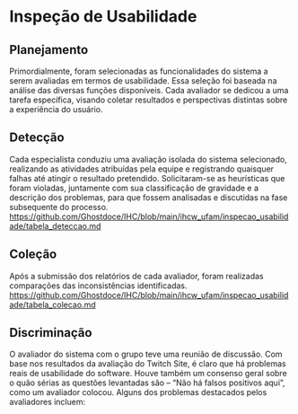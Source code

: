 # Inspeção de Usabilidade
## Planejamento
Primordialmente, foram selecionadas as funcionalidades do sistema a serem avaliadas em termos de usabilidade. Essa seleção foi baseada na análise das diversas funções disponíveis. Cada avaliador se dedicou a uma tarefa específica, visando coletar resultados e perspectivas distintas sobre a experiência do usuário.

## Detecção
Cada especialista conduziu uma avaliação isolada do sistema selecionado, realizando as atividades atribuídas pela equipe e registrando quaisquer falhas até atingir o resultado pretendido. Solicitaram-se as heurísticas que foram violadas, juntamente com sua classificação de gravidade e a descrição dos problemas, para que fossem analisadas e discutidas na fase subsequente do processo.
https://github.com/Ghostdoce/IHC/blob/main/ihcw_ufam/inspecao_usabilidade/tabela_deteccao.md

## Coleção
Após a submissão dos relatórios de cada avaliador, foram realizadas comparações das inconsistências identificadas.
https://github.com/Ghostdoce/IHC/blob/main/ihcw_ufam/inspecao_usabilidade/tabela_colecao.md

## Discriminação 
O avaliador do sistema com o grupo teve uma reunião de discussão. Com base nos resultados da avaliação do Twitch Site, é claro que há problemas reais de usabilidade do software. Houve também um consenso geral sobre o quão sérias as questões levantadas são – “Não há falsos positivos aqui”, como um avaliador colocou. Alguns dos problemas destacados pelos avaliadores incluem:

